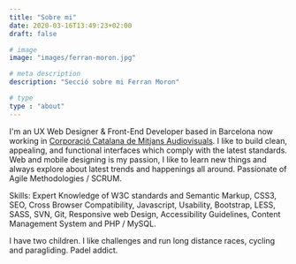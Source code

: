 ```yaml
---
title: "Sobre mi"
date: 2020-03-16T13:49:23+02:00
draft: false

# image
image: "images/ferran-moron.jpg"

# meta description
description: "Secció sobre mi Ferran Moron"

# type
type : "about"
---
```


I'm an UX Web Designer & Front-End Developer based in Barcelona now working in [Corporació Catalana de Mitjans Audiovisuals](https://www.ccma.cat/corporatiu/en/el-grup/). I like to build clean, appealing, and functional interfaces which comply with the latest standards. Web and mobile designing is my passion, I like to learn new things and always explore about latest trends and happenings all around. Passionate of Agile Methodologies / SCRUM. 

Skills: Expert Knowledge of W3C standards and Semantic Markup, CSS3, SEO, Cross Browser Compatibility, Javascript, Usability, Bootstrap, LESS, SASS, SVN, Git, Responsive web Design, Accessibility Guidelines, Content Management System and PHP / MySQL.

I have two children. I like challenges and run long distance races, cycling and paragliding. Padel addict.